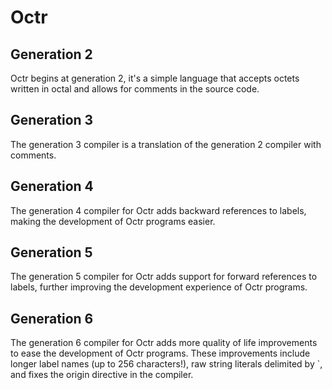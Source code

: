 # Octr

## Generation 2

Octr begins at generation 2, it's a simple language that accepts octets written in octal and allows for comments in the source code.

## Generation 3

The generation 3 compiler is a translation of the generation 2 compiler with comments.

## Generation 4

The generation 4 compiler for Octr adds backward references to labels, making the development of Octr programs easier.

## Generation 5

The generation 5 compiler for Octr adds support for forward references to labels, further improving the development experience of Octr programs.

## Generation 6

The generation 6 compiler for Octr adds more quality of life improvements to ease the development of Octr programs. These improvements include longer label names (up to 256 characters!), raw string literals delimited by `, and
fixes the origin directive in the compiler.
